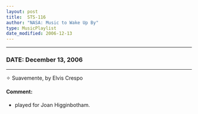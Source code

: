 ```yaml
---
layout: post
title:  STS-116
author: "NASA: Music to Wake Up By"
type: MusicPlaylist
date_modified: 2006-12-13
---
```


----
### DATE: December 13, 2006
----
✧ Suavemente, by Elvis Crespo

#### Comment:
* played for Joan Higginbotham.
